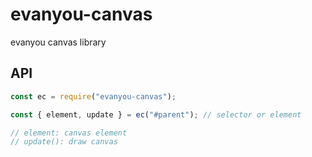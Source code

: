 # evanyou-canvas

evanyou canvas library

## API

```js
const ec = require("evanyou-canvas");

const { element, update } = ec("#parent"); // selector or element

// element: canvas element
// update(): draw canvas
```

